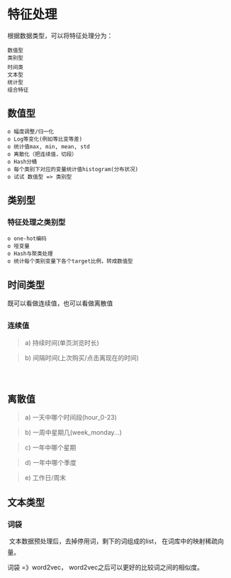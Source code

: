 # 特征处理
根据数据类型，可以将特征处理分为：
```
数值型
类别型
时间类
文本型
统计型
组合特征
```

## 数值型

```
o 幅度调整/归一化
o Log等变化(例如等比变等差)
o 统计值max, min, mean, std
o 离散化（把连续值，切段）
o Hash分桶
o 每个类别下对应的变量统计值histogram(分布状况)
o 试试 数值型 => 类别型
```

## 类别型
### 特征处理之类别型
```
o one-hot编码
o 哑变量
o Hash与聚类处理
o 统计每个类别变量下各个target比例，转成数值型
```


## 时间类型
既可以看做连续值，也可以看做离散值

### 连续值


> a) 持续时间(单页浏览时长)

> b) 间隔时间(上次购买/点击离现在的时间)



## 离散值

> a) 一天中哪个时间段(hour_0-23)

> b) 一周中星期几(week_monday...)

> c) 一年中哪个星期

> d) 一年中哪个季度

> e) 工作日/周末

## 文本类型

### 词袋

文本数据预处理后，去掉停用词，剩下的词组成的list， 在词库中的映射稀疏向量。


词袋 =》word2vec，
word2vec之后可以更好的比较词之间的相似度。
